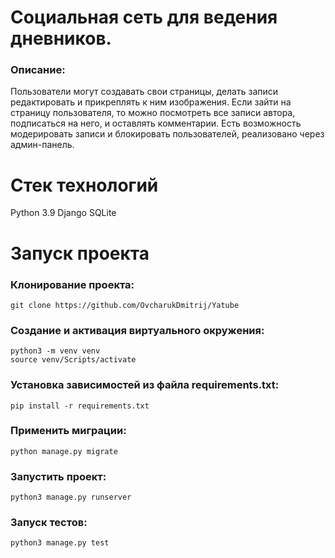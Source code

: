 # Социальная сеть для ведения дневников.
### Описание:
Пользователи могут создавать свои страницы, делать записи редактировать и прикреплять к ним изображения. Если зайти на страницу пользователя, то можно посмотреть все записи автора, подписаться на него, и оставлять комментарии. Есть возможность модерировать записи и блокировать пользователей, реализовано через админ-панель.

# Стек технологий
Python 3.9
Django
SQLite

# Запуск проекта
### Клонирование проекта:
```
git clone https://github.com/OvcharukDmitrij/Yatube
```
### Создание и активация виртуального окружения:
```
python3 -m venv venv
source venv/Scripts/activate
```
### Установка зависимостей из файла requirements.txt:
```
pip install -r requirements.txt
```
### Применить миграции:
```
python manage.py migrate
```
### Запустить проект:
```
python3 manage.py runserver
```

### Запуск тестов:
```
python3 manage.py test 
```
